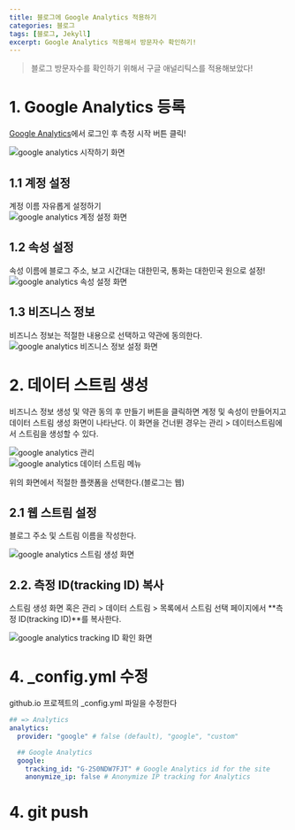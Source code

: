 ```yaml
---
title: 블로그에 Google Analytics 적용하기
categories: 블로그
tags: [블로그, Jekyll]
excerpt: Google Analytics 적용해서 방문자수 확인하기!
---
```


> 블로그 방문자수를 확인하기 위해서 구글 애널리틱스를 적용해보았다!

# 1. Google Analytics 등록

[Google Analytics](https://analytics.google.com/analytics/web/provision/#/provision)에서 로그인 후 측정 시작 버튼 클릭!

![google analytics 시작하기 화면](/img/analytics1.png)

## 1.1 계정 설정

계정 이름 자유롭게 설정하기  
![google analytics 계정 설정 화면](/img/analytics2.png)

## 1.2 속성 설정

속성 이름에 블로그 주소, 보고 시간대는 대한민국, 통화는 대한민국 원으로 설정!  
![google analytics 속성 설정 화면](/img/analytics3.png)

## 1.3 비즈니스 정보

비즈니스 정보는 적절한 내용으로 선택하고 약관에 동의한다.  
![google analytics 비즈니스 정보 설정 화면](/img/analytics4.png)

# 2. 데이터 스트림 생성

비즈니스 정보 생성 및 약관 동의 후 만들기 버튼을 클릭하면 계정 및 속성이 만들어지고 데이터 스트림 생성 화면이 나타난다. 이 화면을 건너뛴 경우는 관리 > 데이터스트림에서 스트림을 생성할 수 있다.

![google analytics 관리](/img/analytics6.png)  
![google analytics 데이터 스트림 메뉴](/img/analytics5.png)

위의 화면에서 적절한 플랫폼을 선택한다.(블로그는 웹)

## 2.1 웹 스트림 설정

블로그 주소 및 스트림 이름을 작성한다.

![google analytics 스트림 생성 화면](/img/analytics7.png)

## 2.2. 측정 ID(tracking ID) 복사

스트림 생성 화면 혹은 관리 > 데이터 스트림 > 목록에서 스트림 선택 페이지에서 **측정 ID(tracking ID)**를 복사한다.

![google analytics tracking ID 확인 화면](/img/analytics8.png)

# 4. \_config.yml 수정

github.io 프로젝트의 \_config.yml 파일을 수정한다

```yml
## => Analytics
analytics:
  provider: "google" # false (default), "google", "custom"

  ## Google Analytics
  google:
    tracking_id: "G-2S0NDW7FJT" # Google Analytics id for the site
    anonymize_ip: false # Anonymize IP tracking for Analytics
```

# 4. git push
